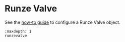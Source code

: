# Runze Valve
See the [how-to guide](../../devices/valves/runze_valve) to configure a Runze Valve object.

```{toctree}
:maxdepth: 1
runzevalve
```
